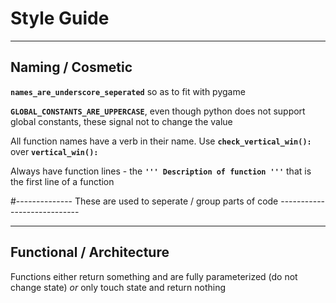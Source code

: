 # Style Guide



---
## Naming / Cosmetic

**`names_are_underscore_seperated`** so as to fit with pygame

**`GLOBAL_CONSTANTS_ARE_UPPERCASE`**, even though python does not support global constants, these signal not to change the value

All function names have a verb in their name. Use **`check_vertical_win():`** over **`vertical_win():`**

Always have function lines - the **`''' Description of function '''`** that is the first line of a function

\#-------------- These are used to seperate / group parts of code ----------------------------


---
## Functional / Architecture

Functions either return something and are fully parameterized (do not change state) *or* only touch state and return nothing
